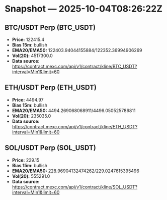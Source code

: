 # Snapshot — 2025-10-04T08:26:22Z

## BTC/USDT Perp (BTC_USDT)
- **Price:** 122415.4
- **Bias 15m:** bullish
- **EMA20/EMA50:** 122403.94044155884/122352.36994906269
- **Vol(20):** 4517300.0
- **Data source:** https://contract.mexc.com/api/v1/contract/kline/BTC_USDT?interval=Min1&limit=60

## ETH/USDT Perp (ETH_USDT)
- **Price:** 4494.97
- **Bias 15m:** bullish
- **EMA20/EMA50:** 4494.269068068911/4496.050525786811
- **Vol(20):** 235035.0
- **Data source:** https://contract.mexc.com/api/v1/contract/kline/ETH_USDT?interval=Min1&limit=60

## SOL/USDT Perp (SOL_USDT)
- **Price:** 229.15
- **Bias 15m:** bullish
- **EMA20/EMA50:** 228.96904132474262/229.0247615395496
- **Vol(20):** 555291.0
- **Data source:** https://contract.mexc.com/api/v1/contract/kline/SOL_USDT?interval=Min1&limit=60
